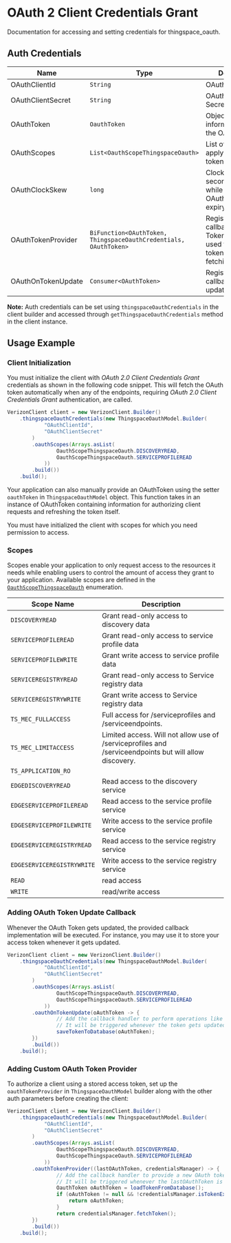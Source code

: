 
# OAuth 2 Client Credentials Grant



Documentation for accessing and setting credentials for thingspace_oauth.

## Auth Credentials

| Name | Type | Description | Setter | Getter |
|  --- | --- | --- | --- | --- |
| OAuthClientId | `String` | OAuth 2 Client ID | `oauthClientId` | `getOauthClientId()` |
| OAuthClientSecret | `String` | OAuth 2 Client Secret | `oauthClientSecret` | `getOauthClientSecret()` |
| OAuthToken | `OauthToken` | Object for storing information about the OAuth token | `oauthToken` | `getOauthToken()` |
| OAuthScopes | `List<OauthScopeThingspaceOauth>` | List of scopes that apply to the OAuth token | `oauthScopes` | `getOauthScopes()` |
| OAuthClockSkew | `long` | Clock skew time in seconds applied while checking the OAuth Token expiry. | `oauthClockSkew` | `getOauthClockSkew()` |
| OAuthTokenProvider | `BiFunction<OAuthToken, ThingspaceOauthCredentials, OAuthToken>` | Registers a callback for oAuth Token Provider used for automatic token fetching/refreshing. | `oauthTokenProvider` | `getOauthTokenProvider()` |
| OAuthOnTokenUpdate | `Consumer<OAuthToken>` | Registers a callback for token update event. | `oauthOnTokenUpdate` | `getOauthOnTokenUpdate()` |



**Note:** Auth credentials can be set using `thingspaceOauthCredentials` in the client builder and accessed through `getThingspaceOauthCredentials` method in the client instance.

## Usage Example

### Client Initialization

You must initialize the client with *OAuth 2.0 Client Credentials Grant* credentials as shown in the following code snippet. This will fetch the OAuth token automatically when any of the endpoints, requiring *OAuth 2.0 Client Credentials Grant* authentication, are called.

```java
VerizonClient client = new VerizonClient.Builder()
    .thingspaceOauthCredentials(new ThingspaceOauthModel.Builder(
            "OAuthClientId",
            "OAuthClientSecret"
        )
        .oauthScopes(Arrays.asList(
                OauthScopeThingspaceOauth.DISCOVERYREAD,
                OauthScopeThingspaceOauth.SERVICEPROFILEREAD
            ))
        .build())
    .build();
```



Your application can also manually provide an OAuthToken using the setter `oauthToken` in `ThingspaceOauthModel` object. This function takes in an instance of OAuthToken containing information for authorizing client requests and refreshing the token itself.

You must have initialized the client with scopes for which you need permission to access.

### Scopes

Scopes enable your application to only request access to the resources it needs while enabling users to control the amount of access they grant to your application. Available scopes are defined in the [`OauthScopeThingspaceOauth`](../../doc/models/oauth-scope-thingspace-oauth.md) enumeration.

| Scope Name | Description |
|  --- | --- |
| `DISCOVERYREAD` | Grant read-only access to discovery data |
| `SERVICEPROFILEREAD` | Grant read-only access to service profile data |
| `SERVICEPROFILEWRITE` | Grant write access to service profile data |
| `SERVICEREGISTRYREAD` | Grant read-only access to Service registry data |
| `SERVICEREGISTRYWRITE` | Grant write access to Service registry data |
| `TS_MEC_FULLACCESS` | Full access for /serviceprofiles and /serviceendpoints. |
| `TS_MEC_LIMITACCESS` | Limited access. Will not allow use of /serviceprofiles and /serviceendpoints but will allow discovery. |
| `TS_APPLICATION_RO` |  |
| `EDGEDISCOVERYREAD` | Read access to the discovery service |
| `EDGESERVICEPROFILEREAD` | Read access to the service profile service |
| `EDGESERVICEPROFILEWRITE` | Write access to the service profile service |
| `EDGESERVICEREGISTRYREAD` | Read access to the service registry service |
| `EDGESERVICEREGISTRYWRITE` | Write access to the service registry service |
| `READ` | read access |
| `WRITE` | read/write access |

### Adding OAuth Token Update Callback

Whenever the OAuth Token gets updated, the provided callback implementation will be executed. For instance, you may use it to store your access token whenever it gets updated.

```java
VerizonClient client = new VerizonClient.Builder()
    .thingspaceOauthCredentials(new ThingspaceOauthModel.Builder(
            "OAuthClientId",
            "OAuthClientSecret"
        )
        .oauthScopes(Arrays.asList(
                OauthScopeThingspaceOauth.DISCOVERYREAD,
                OauthScopeThingspaceOauth.SERVICEPROFILEREAD
            ))
        .oauthOnTokenUpdate(oAuthToken -> {
                // Add the callback handler to perform operations like save to DB or file etc.
                // It will be triggered whenever the token gets updated
                saveTokenToDatabase(oAuthToken);
        })
        .build())
    .build();
```

### Adding Custom OAuth Token Provider

To authorize a client using a stored access token, set up the `oauthTokenProvider` in `ThingspaceOauthModel` builder along with the other auth parameters before creating the client:

```java
VerizonClient client = new VerizonClient.Builder()
    .thingspaceOauthCredentials(new ThingspaceOauthModel.Builder(
            "OAuthClientId",
            "OAuthClientSecret"
        )
        .oauthScopes(Arrays.asList(
                OauthScopeThingspaceOauth.DISCOVERYREAD,
                OauthScopeThingspaceOauth.SERVICEPROFILEREAD
            ))
        .oauthTokenProvider((lastOAuthToken, credentialsManager) -> {
                // Add the callback handler to provide a new OAuth token
                // It will be triggered whenever the lastOAuthToken is undefined or expired
                OauthToken oAuthToken = loadTokenFromDatabase();
                if (oAuthToken != null && !credentialsManager.isTokenExpired(oAuthToken)) {
                    return oAuthToken;
                }
                return credentialsManager.fetchToken();
        })
        .build())
    .build();
```


